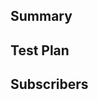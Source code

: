<!--
    Please insert texts after the comment blocks & preview them before submitting PRs
-->

## Summary

<!-- A brief description about the changes proposed in the pull request. e.g.:

add pull requests template to standardize pull request content to make code review process more comfortable for both the change creators and reviewers

-->

## Test Plan

<!-- (from https://secure.phabricator.com/book/phabricator/article/differential_test_plans/ You can find more useful information about test plan there)

A test plan is a repeatable list of steps which document what you have done to verify the behavior of a change. A good test plan convinces a reviewer that you have been thorough in making sure your change works as intended and has enough detail to allow someone unfamiliar with your change to verify its behavior. -->

## Subscribers

<!-- mentions who should be notified about your changes, e.g.:

- @username
- @organization/team-name

These people will get GitHub notifications after this PR is created
-->
